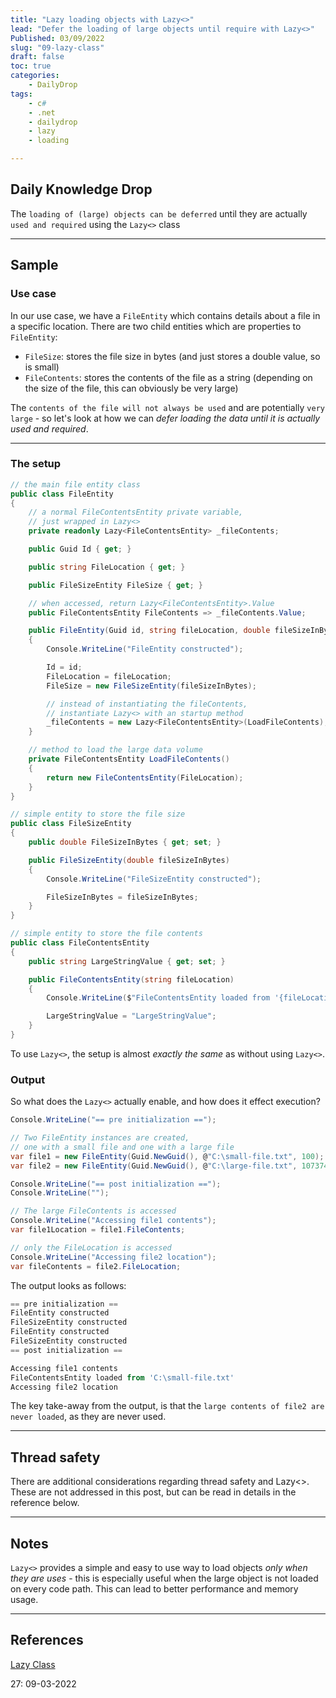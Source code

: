 ```yaml
---
title: "Lazy loading objects with Lazy<>"
lead: "Defer the loading of large objects until require with Lazy<>"
Published: 03/09/2022
slug: "09-lazy-class"
draft: false
toc: true
categories:
    - DailyDrop
tags:
    - c#
    - .net
    - dailydrop
    - lazy
    - loading

---
```


## Daily Knowledge Drop

The `loading of (large) objects can be deferred` until they are actually `used and required` using the `Lazy<>` class

---

## Sample

### Use case

In our use case, we have a `FileEntity` which contains details about a file in a specific location. There are two child entities which are properties to `FileEntity`:
- `FileSize`: stores the file size in bytes (and just stores a double value, so is small)
- `FileContents`: stores the contents of the file as a string (depending on the size of the file, this can obviously be very large)

The `contents of the file will not always be used` and are potentially `very large` - so let's look at how we can _defer loading the data until it is actually used and required_.

--- 

### The setup

``` csharp
// the main file entity class
public class FileEntity
{
    // a normal FileContentsEntity private variable,
    // just wrapped in Lazy<> 
    private readonly Lazy<FileContentsEntity> _fileContents;

    public Guid Id { get; }

    public string FileLocation { get; }

    public FileSizeEntity FileSize { get; }

    // when accessed, return Lazy<FileContentsEntity>.Value
    public FileContentsEntity FileContents => _fileContents.Value;

    public FileEntity(Guid id, string fileLocation, double fileSizeInBytes)
    {
        Console.WriteLine("FileEntity constructed");

        Id = id;
        FileLocation = fileLocation;
        FileSize = new FileSizeEntity(fileSizeInBytes);

        // instead of instantiating the fileContents,
        // instantiate Lazy<> with an startup method
        _fileContents = new Lazy<FileContentsEntity>(LoadFileContents);
    }

    // method to load the large data volume
    private FileContentsEntity LoadFileContents()
    {
        return new FileContentsEntity(FileLocation);
    }
}

// simple entity to store the file size
public class FileSizeEntity
{
    public double FileSizeInBytes { get; set; }

    public FileSizeEntity(double fileSizeInBytes)
    {
        Console.WriteLine("FileSizeEntity constructed");

        FileSizeInBytes = fileSizeInBytes;
    }
}

// simple entity to store the file contents
public class FileContentsEntity
{
    public string LargeStringValue { get; set; }

    public FileContentsEntity(string fileLocation)
    {
        Console.WriteLine($"FileContentsEntity loaded from '{fileLocation}'");

        LargeStringValue = "LargeStringValue";
    }
}
```

To use `Lazy<>`, the setup is almost _exactly the same_ as without using `Lazy<>`.

### Output

So what does the `Lazy<>` actually enable, and how does it effect execution?

``` csharp
Console.WriteLine("== pre initialization ==");

// Two FileEntity instances are created, 
// one with a small file and one with a large file
var file1 = new FileEntity(Guid.NewGuid(), @"C:\small-file.txt", 100);
var file2 = new FileEntity(Guid.NewGuid(), @"C:\large-file.txt", 1073741824);

Console.WriteLine("== post initialization ==");
Console.WriteLine("");

// The large FileContents is accessed
Console.WriteLine("Accessing file1 contents");
var file1Location = file1.FileContents;

// only the FileLocation is accessed
Console.WriteLine("Accessing file2 location");
var fileContents = file2.FileLocation;
```

The output looks as follows:

``` powershell
== pre initialization ==
FileEntity constructed
FileSizeEntity constructed
FileEntity constructed
FileSizeEntity constructed
== post initialization ==

Accessing file1 contents
FileContentsEntity loaded from 'C:\small-file.txt'
Accessing file2 location
```


The key take-away from the output, is that the `large contents of file2 are never loaded`, as they are never used.

---

## Thread safety

There are additional considerations regarding thread safety and Lazy<>. These are not addressed in this post, but can be read in details in the reference below.

---

## Notes

`Lazy<>` provides a simple and easy to use way to load objects _only when they are uses_ - this is especially useful when the large object is not loaded on every code path. This can lead to better performance and memory usage.

---

## References
[Lazy<T> Class](https://docs.microsoft.com/en-us/dotnet/api/system.lazy-1?view=net-6.0)  

<?# DailyDrop ?>27: 09-03-2022<?#/ DailyDrop ?>
